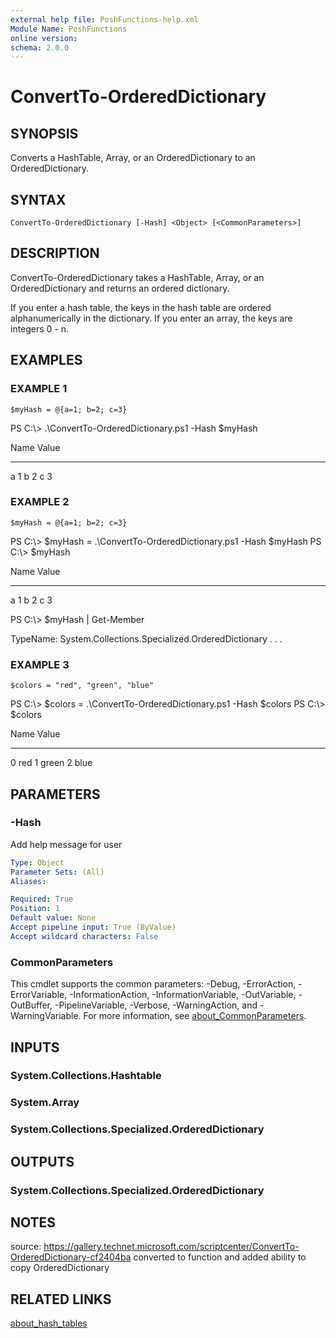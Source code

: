 ```yaml
---
external help file: PoshFunctions-help.xml
Module Name: PoshFunctions
online version:
schema: 2.0.0
---
```


# ConvertTo-OrderedDictionary

## SYNOPSIS
Converts a HashTable, Array, or an OrderedDictionary to an OrderedDictionary.

## SYNTAX

```
ConvertTo-OrderedDictionary [-Hash] <Object> [<CommonParameters>]
```

## DESCRIPTION
ConvertTo-OrderedDictionary takes a HashTable, Array, or an OrderedDictionary
and returns an ordered dictionary.

If you enter a hash table, the keys in the hash table are ordered
alphanumerically in the dictionary.
If you enter an array, the keys
are integers 0 - n.

## EXAMPLES

### EXAMPLE 1
```
$myHash = @{a=1; b=2; c=3}
```

PS C:\\\> .\ConvertTo-OrderedDictionary.ps1 -Hash $myHash

Name                           Value
----                           -----
a                              1
b                              2
c                              3

### EXAMPLE 2
```
$myHash = @{a=1; b=2; c=3}
```

PS C:\\\> $myHash = .\ConvertTo-OrderedDictionary.ps1 -Hash $myHash
PS C:\\\> $myHash

Name                           Value
----                           -----
a                              1
b                              2
c                              3

PS C:\\\> $myHash | Get-Member

   TypeName: System.Collections.Specialized.OrderedDictionary
   .
. .

### EXAMPLE 3
```
$colors = "red", "green", "blue"
```

PS C:\\\> $colors = .\ConvertTo-OrderedDictionary.ps1 -Hash $colors
PS C:\\\> $colors

Name                           Value
----                           -----
0                              red
1                              green
2                              blue

## PARAMETERS

### -Hash
Add help message for user

```yaml
Type: Object
Parameter Sets: (All)
Aliases:

Required: True
Position: 1
Default value: None
Accept pipeline input: True (ByValue)
Accept wildcard characters: False
```

### CommonParameters
This cmdlet supports the common parameters: -Debug, -ErrorAction, -ErrorVariable, -InformationAction, -InformationVariable, -OutVariable, -OutBuffer, -PipelineVariable, -Verbose, -WarningAction, and -WarningVariable. For more information, see [about_CommonParameters](http://go.microsoft.com/fwlink/?LinkID=113216).

## INPUTS

### System.Collections.Hashtable
### System.Array
### System.Collections.Specialized.OrderedDictionary
## OUTPUTS

### System.Collections.Specialized.OrderedDictionary
## NOTES
source: https://gallery.technet.microsoft.com/scriptcenter/ConvertTo-OrderedDictionary-cf2404ba
converted to function and added ability to copy OrderedDictionary

## RELATED LINKS

[about_hash_tables]()

